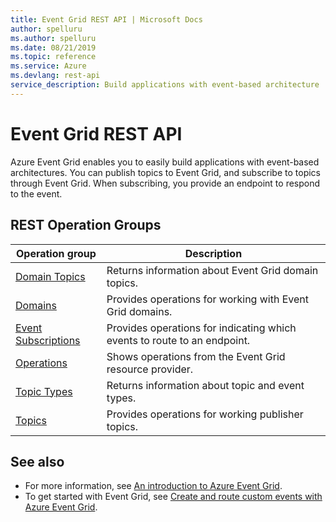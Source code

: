 ```yaml
---
title: Event Grid REST API | Microsoft Docs
author: spelluru
ms.author: spelluru
ms.date: 08/21/2019
ms.topic: reference
ms.service: Azure
ms.devlang: rest-api
service_description: Build applications with event-based architecture
---
```


# Event Grid REST API

Azure Event Grid enables you to easily build applications with event-based architectures. You can publish topics to Event Grid, and subscribe to topics through Event Grid. When subscribing, you provide an endpoint to respond to the event. 

## REST Operation Groups 

| Operation group | Description                                                        |
|-----------------|--------------------------------------------------------------------|
| [Domain Topics](xref:management.azure.com.eventgrid.version2019-06-01.domaintopics) | Returns information about Event Grid domain topics. |
| [Domains](xref:management.azure.com.eventgrid.version2019-06-01.domains) | Provides operations for working with Event Grid domains. |
| [Event Subscriptions](xref:management.azure.com.eventgrid.version2019-06-01.eventsubscriptions) | Provides operations for indicating which events to route to an endpoint. |
| [Operations](xref:management.azure.com.eventgrid.version2019-06-01.operations) | Shows operations from the Event Grid resource provider. |
| [Topic Types](xref:management.azure.com.eventgrid.version2019-06-01.topictypes) | Returns information about topic and event types. |
| [Topics](xref:management.azure.com.eventgrid.version2019-06-01.topics) | Provides operations for working publisher topics. |

## See also

- For more information, see [An introduction to Azure Event Grid](https://docs.microsoft.com/azure/event-grid/overview).
- To get started with Event Grid, see [Create and route custom events with Azure Event Grid](https://docs.microsoft.com/azure/event-grid/custom-event-quickstart).
